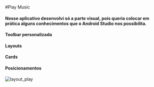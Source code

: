 #Play Music
#### Nesse aplicativo desenvolvi só a parte visual, pois queria colocar em prática alguns conhecimentos que o Android Studio nos possibilita.

#### Toolbar personalizada
#### Layouts
#### Cards
#### Posicionamentos

![layout_play](https://github.com/jefersonjunio/Play_Music/assets/103046781/390e33d7-b2e2-4526-8728-fac7207a2146)
